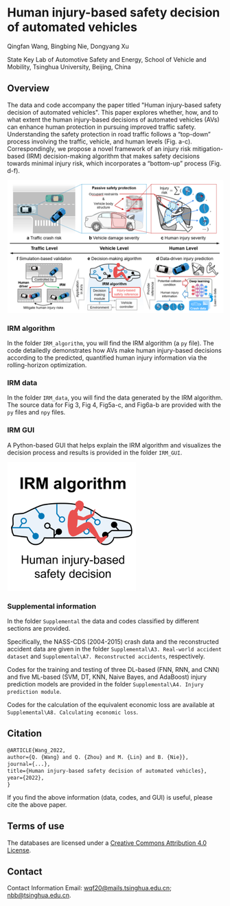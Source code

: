 # Human injury-based safety decision of automated vehicles

Qingfan Wang, Bingbing Nie, Dongyang Xu

State Key Lab of Automotive Safety and Energy, School of Vehicle and Mobility, Tsinghua University, Beijing, China



## Overview 

The data and code accompany the paper titled "Human injury-based safety decision of automated vehicles".
This paper explores whether, how, and to what extent the human injury-based decisions of automated vehicles (AVs) can enhance human protection in pursuing improved traffic safety.
Understanding the safety protection in road traffic follows a “top-down” process involving the traffic, vehicle, and human levels (Fig. a-c). Correspondingly, we propose a novel framework of an injury risk mitigation-based (IRM) decision-making algorithm that makes safety decisions towards minimal injury risk, which incorporates a “bottom-up” process (Fig. d-f).

<img src="image\Figure 1.png" alt="logo" width="800px" />



### IRM algorithm

In the folder `IRM_algorithm`, you will find the IRM algorithm (a `py` file). The code detailedly demonstrates how AVs make human injury-based decisions according to the predicted, quantified human injury information via the rolling-horizon optimization.



### IRM data

In the folder `IRM_data`, you will find the data generated by the IRM algorithm. The source data for Fig 3, Fig 4, Fig5a-c, and Fig6a-b are provided with the `py` files and `npy` files.



### IRM GUI

A Python-based GUI that helps explain the IRM algorithm and visualizes the decision process and results is provided in the folder `IRM_GUI`.

<img src="image\logo.png" alt="logo" width="300px" />



### Supplemental information

In the folder `Supplemental` the data and codes classified by different sections are provided.

Specifically, the NASS-CDS (2004-2015) crash data and the reconstructed accident data are given in the folder `Supplemental\A3. Real-world accident dataset` and `Supplemental\A7. Reconstructed accidents`, respectively.

Codes for the training and testing of three DL-based (FNN, RNN, and CNN) and five ML-based (SVM, DT, KNN, Naive Bayes, and AdaBoost) injury prediction models are provided in the folder `Supplemental\A4. Injury prediction module`.

Codes for the calculation of the equivalent economic loss are available at `Supplemental\A8. Calculating economic loss`. 



## Citation

```
@ARTICLE{Wang_2022, 
author={Q. {Wang} and Q. {Zhou} and M. {Lin} and B. {Nie}}, 
journal={...}, 
title={Human injury-based safety decision of automated vehicles}, 
year={2022}, 
}
```

If you find the above information (data, codes, and GUI) is useful, please cite the above paper.



## Terms of use

The databases are licensed under a [Creative Commons Attribution 4.0 License](https://creativecommons.org/licenses/by/4.0/legalcode).



## Contact

Contact Information Email: wqf20@mails.tsinghua.edu.cn; nbb@tsinghua.edu.cn.

